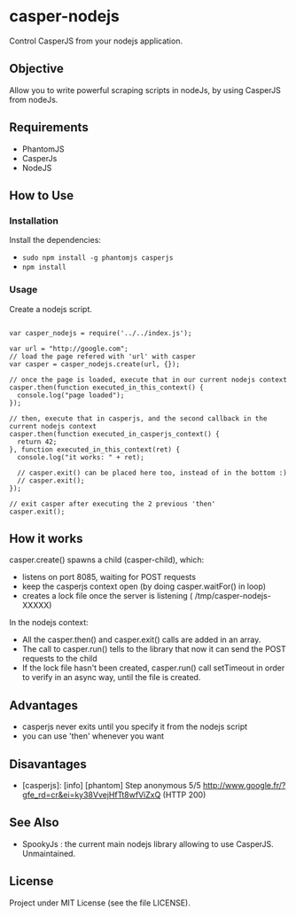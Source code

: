 # casper-nodejs

Control CasperJS from your nodejs application.

## Objective

Allow you to write powerful scraping scripts in nodeJs, by using CasperJS from nodeJs.

## Requirements

- PhantomJS
- CasperJs
- NodeJS

## How to Use

### Installation 

Install the dependencies:

- `sudo npm install -g phantomjs casperjs`
- `npm install`

### Usage

Create a nodejs script. 

``` 

var casper_nodejs = require('../../index.js');

var url = "http://google.com";
// load the page refered with 'url' with casper
var casper = casper_nodejs.create(url, {});

// once the page is loaded, execute that in our current nodejs context
casper.then(function executed_in_this_context() {
  console.log("page loaded");
});

// then, execute that in casperjs, and the second callback in the current nodejs context
casper.then(function executed_in_casperjs_context() {
  return 42;
}, function executed_in_this_context(ret) {
  console.log("it works: " + ret);
  
  // casper.exit() can be placed here too, instead of in the bottom :)
  // casper.exit();
});

// exit casper after executing the 2 previous 'then'
casper.exit();

```

## How it works

casper.create() spawns a child (casper-child), which:

- listens on port 8085, waiting for POST requests
- keep the casperjs context open (by doing casper.waitFor() in loop)
- creates a lock file once the server is listening ( /tmp/casper-nodejs-XXXXX)

In the nodejs context:

- All the casper.then() and casper.exit() calls are added in an array.
- The call to casper.run() tells to the library that now it can send the POST requests to the child
- If the lock file hasn't been created, casper.run() call setTimeout in order to verify in an 
async way, until the file is created.

## Advantages

- casperjs never exits until you specify it from the nodejs script
- you can use 'then' whenever you want

## Disavantages

- [casperjs]: [info] [phantom] Step anonymous 5/5 http://www.google.fr/?gfe_rd=cr&ei=ky38VvejHfTt8wfViZxQ (HTTP 200)

## See Also

- SpookyJs : the current main nodejs library allowing to use CasperJS. Unmaintained.

## License

Project under MIT License (see the file LICENSE).

